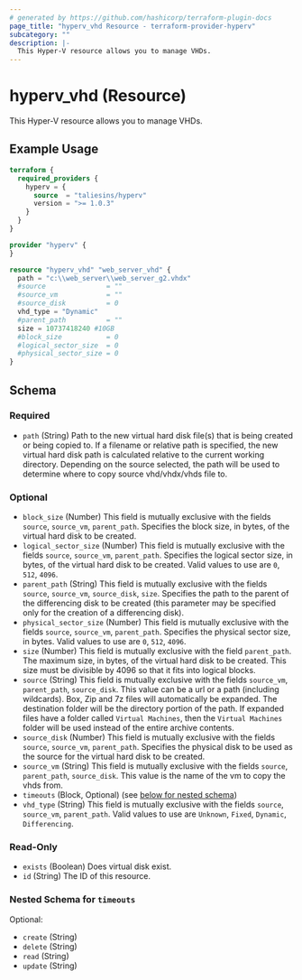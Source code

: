```yaml
---
# generated by https://github.com/hashicorp/terraform-plugin-docs
page_title: "hyperv_vhd Resource - terraform-provider-hyperv"
subcategory: ""
description: |-
  This Hyper-V resource allows you to manage VHDs.
---
```


# hyperv_vhd (Resource)

This Hyper-V resource allows you to manage VHDs.

## Example Usage

```terraform
terraform {
  required_providers {
    hyperv = {
      source  = "taliesins/hyperv"
      version = ">= 1.0.3"
    }
  }
}

provider "hyperv" {
}

resource "hyperv_vhd" "web_server_vhd" {
  path = "c:\\web_server\\web_server_g2.vhdx"
  #source               = ""
  #source_vm            = ""
  #source_disk          = 0
  vhd_type = "Dynamic"
  #parent_path          = ""
  size = 10737418240 #10GB
  #block_size           = 0
  #logical_sector_size  = 0
  #physical_sector_size = 0
}
```

<!-- schema generated by tfplugindocs -->
## Schema

### Required

- `path` (String) Path to the new virtual hard disk file(s) that is being created or being copied to. If a filename or relative path is specified, the new virtual hard disk path is calculated relative to the current working directory. Depending on the source selected, the path will be used to determine where to copy source vhd/vhdx/vhds file to.

### Optional

- `block_size` (Number) This field is mutually exclusive with the fields `source`, `source_vm`, `parent_path`. Specifies the block size, in bytes, of the virtual hard disk to be created.
- `logical_sector_size` (Number) This field is mutually exclusive with the fields `source`, `source_vm`, `parent_path`. Specifies the logical sector size, in bytes, of the virtual hard disk to be created. Valid values to use are `0`, `512`, `4096`.
- `parent_path` (String) This field is mutually exclusive with the fields `source`, `source_vm`, `source_disk`, `size`. Specifies the path to the parent of the differencing disk to be created (this parameter may be specified only for the creation of a differencing disk).
- `physical_sector_size` (Number) This field is mutually exclusive with the fields	`source`, `source_vm`, `parent_path`. Specifies the physical sector size, in bytes. Valid values to use are `0`, `512`, `4096`.
- `size` (Number) This field is mutually exclusive with the field `parent_path`. The maximum size, in bytes, of the virtual hard disk to be created. This size must be divisible by 4096 so that it fits into logical blocks.
- `source` (String) This field is mutually exclusive with the fields `source_vm`, `parent_path`, `source_disk`. This value can be a url or a path (including wildcards). Box, Zip and 7z files will automatically be expanded. The destination folder will be the directory portion of the path. If expanded files have a folder called `Virtual Machines`, then the `Virtual Machines` folder will be used instead of the entire archive contents.
- `source_disk` (Number) This field is mutually exclusive with the fields `source`, `source_vm`, `parent_path`. Specifies the physical disk to be used as the source for the virtual hard disk to be created.
- `source_vm` (String) This field is mutually exclusive with the fields `source`, `parent_path`, `source_disk`. This value is the name of the vm to copy the vhds from.
- `timeouts` (Block, Optional) (see [below for nested schema](#nestedblock--timeouts))
- `vhd_type` (String) This field is mutually exclusive with the fields `source`, `source_vm`, `parent_path`. Valid values to use are `Unknown`, `Fixed`, `Dynamic`, `Differencing`.

### Read-Only

- `exists` (Boolean) Does virtual disk exist.
- `id` (String) The ID of this resource.

<a id="nestedblock--timeouts"></a>
### Nested Schema for `timeouts`

Optional:

- `create` (String)
- `delete` (String)
- `read` (String)
- `update` (String)


